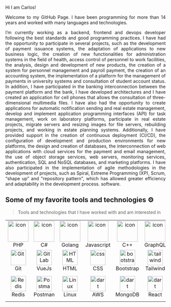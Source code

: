 Hi I am Carlos! 

<!--
**cbahena/cbahena** is a ✨ _special_ ✨ repository because its `README.md` (this file) appears on your GitHub profile.

Here are some ideas to get you started:

- 🔭 I’m currently working on ...
- 🌱 I’m currently learning ...
- 👯 I’m looking to collaborate on ...
- 🤔 I’m looking for help with ...
- 💬 Ask me about ...
- 📫 How to reach me: ...
- 😄 Pronouns: ...
- ⚡ Fun fact: ...
-->

<p align="justify">
Welcome to my GitHub Page. I have been programming for more than 14 years and worked with many languages and technologies.

</p>

<p align="justify">
I’m currently working as a backend, frontend and devops developer following the best standards and good programming practices. I have had the opportunity to participate in several projects, such as the development of payment issuance systems, the adaptation of applications to new business logic, the creation of new functionalities for administration systems in the field of health, access control of personnel to work facilities, the analysis, design and development of new products, the creation of a system for personnel management and payroll payment, the creation of an accounting system, the implementation of a platform for the management of payments in university systems and consultation of student account status. In addition, I have participated in the banking interconnection between the payment platform and the bank, I have developed architectures and I have created an application for cell phones that allows the consultation of three-dimensional multimedia files. I have also had the opportunity to create applications for automatic notification sending and real estate management, develop and implement application programming interfaces (API) for task management, work on laboratory platforms, participate in real estate projects, migrate servers and resizing images for file servers, rebuilding projects, and working in estate planning systems. Additionally, I have provided support in the creation of continuous deployment (CI/CD), the configuration of development and production environments for new platforms, the design and creation of databases, the interconnection of web applications with cloud services for the payment and email management, the use of object storage services, web servers, monitoring services, authentication, SQL and NoSQL databases, and marketing platforms. I have also participated in the implementation of agile methodologies in the development of projects, such as Spiral, Extreme Programming (XP), Scrum, “shape up” and "repository pattern", which has allowed greater efficiency and adaptability in the development process. software.
</p>


## Some of my favorite tools and technologies ⚙️

> Tools and technologies that I have worked with and am interested in

<table>
  <tr>
    <td align="center" width="96">
        <img src="https://skillicons.dev/icons?i=php" alt="icon" width="65" height="65" />
      <br>PHP
    </td>
    <td align="center" width="96">
        <img src="https://techstack-generator.vercel.app/csharp-icon.svg" alt="icon" width="65" height="65" />
      <br>C#
    </td>
    <td align="center" width="96">
      <a href="#macropower-tech">
        <img src="https://skillicons.dev/icons?i=golang" alt="icon" width="65" height="65" />
      </a>
      <br>Golang
    </td>
    <td align="center" width="96">
        <img src="https://skillicons.dev/icons?i=javascript" alt="icon" width="65" height="65" />
      <br>Javascript
    </td>
    <td align="center" width="96">
        <img src="https://techstack-generator.vercel.app/cpp-icon.svg" alt="icon" width="65" height="65" />
      <br>C++
    </td>
       <td align="center" width="96">
        <img src="https://skillicons.dev/icons?i=graphql" alt="icon" width="65" height="65" />
      <br>GraphQL
    </td>
       <td align="center" width="96">
        <img src="https://skillicons.dev/icons?i=typescript" width="65" height="65" alt="GitHub" />
      <br>Typescript
    </td>
    <td align="center" width="96">
        <img src="https://techstack-generator.vercel.app/docker-icon.svg" width="65" height="65" alt="Rest API" />
      <br>Docker
    </td>
    <td align="center" width="96">
        <img src="https://techstack-generator.vercel.app/nginx-icon.svg" alt="icon" width="50" height="50" />
      <br>Nginx
    </td>
  </tr>
  <tr>
    <td align="center" width="96">
        <img src="https://skillicons.dev/icons?i=git" width="48" height="48" alt="Git" />
      <br>Git
    </td>
    <td align="center"  width="96">
        <img src="https://skillicons.dev/icons?i=vue" width="48" height="48" alt="GitLab" />
      <br>VueJs
    </td>
    <td align="center"  width="96">
        <img src="https://skillicons.dev/icons?i=html" width="48" height="48" alt="HTML" />
      <br>HTML
    </td>
    <td align="center" width="96">
        <img src="https://skillicons.dev/icons?i=css" width="48" height="48" alt="css" />
      <br>CSS
    </td>
    <td align="center"  width="96">
        <img src="https://skillicons.dev/icons?i=bootstrap" width="48" height="48" alt="bootstrap" />
      <br>Bootstrap
    </td>
    <td align="center" width="96">
        <img src="https://skillicons.dev/icons?i=tailwind" width="48" height="48" alt="tailwind" />
      <br>Tailwind
    </td>
        <td align="center" width="96">
        <img src="https://skillicons.dev/icons?i=jquery" width="48" height="48" alt="jquery" />
      <br>JQuery
    </td>
        <td align="center" width="96">
        <img src="https://skillicons.dev/icons?i=postgres" width="48" height="48" alt="jquery" />
      <br>PostgreSQL
    </td>
            <td align="center" width="96">
        <img src="https://skillicons.dev/icons?i=java" width="48" height="48" alt="ASP.NET Core" />
      <br>Java
    </td>
  </tr>
   <tr>
    <td align="center" width="96">
        <img src="https://skillicons.dev/icons?i=redis" width="48" height="48" alt="Redis" />
      <br>Redis
    </td>
        <td align="center" width="96">
        <img src="https://skillicons.dev/icons?i=postman" width="48" height="48" alt="Postman" />
      <br>Postman
    </td>
            <td align="center" width="96">
        <img src="https://skillicons.dev/icons?i=linux" width="48" height="48" alt="Linux" />
      <br>Linux
    </td>
    <td align="center" width="96">
        <img src="https://skillicons.dev/icons?i=aws" width="48" height="48" alt="dart" />
      <br>AWS
    </td>
    <td align="center" width="96">
        <img src="https://skillicons.dev/icons?i=mongo" width="48" height="48" alt="dart" />
      <br>MongoDB
    </td>
    <td align="center" width="96">
        <img src="https://skillicons.dev/icons?i=react" width="48" height="48" alt="dart" />
      <br>React
    </td>
    <td align="center" width="96">
        <img src="https://techstack-generator.vercel.app/restapi-icon.svg" width="65" height="65" alt="Rest API" />
      <br>Rest API
    </td>
    <td align="center" width="96">
        <img src="https://skillicons.dev/icons?i=mysql" width="48" height="48" alt="dart" />
      <br>Mysql
    </td>
    <td align="center" width="96">
        <img src="https://skillicons.dev/icons?i=laravel" width="40" height="40" alt="dart" />
      <br>Laravel
    </td>
  </tr>
 <tr>
 </tr>
</table>
